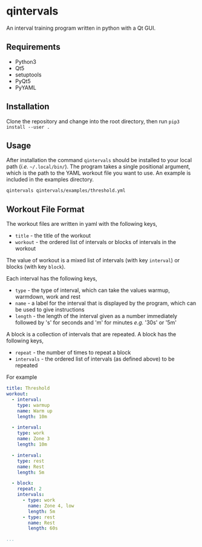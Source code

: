 # qintervals

An interval training program written in python with a Qt GUI.

## Requirements

- Python3
- Qt5
- setuptools
- PyQt5
- PyYAML

## Installation

Clone the repository and change into the root directory, then run `pip3 install --user .`

## Usage

After installation the command `qintervals` should be installed to your local path (_i.e._ `~/.local/bin/`). The program takes a single positional argument, which is the path to the YAML workout file you want to use. An example is included in the examples directory.

`qintervals qintervals/examples/threshold.yml`

## Workout File Format

The workout files are written in yaml with the following keys,

- `title` - the title of the workout
- `workout` - the ordered list of intervals or blocks of intervals in the workout

The value of workout is a mixed list of intervals (with key `interval`) or
blocks (with key `block`).

Each interval has the following keys,

- `type` - the type of interval, which can take the values warmup, warmdown, work and rest
- `name` - a label for the interval that is displayed by the program, which can be used to give instructions
- `length` - the length of the interval given as a number immediately followed by 's' for seconds and 'm' for minutes _e.g._ '30s' or '5m'

A block is a collection of intervals that are repeated. A block has the
following keys,

- `repeat` - the number of times to repeat a block
- `intervals` - the ordered list of intervals (as defined above) to be repeated

For example
```yaml
title: Threshold
workout:
  - interval:
    type: warmup
    name: Warm up
    length: 10m

  - interval:
    type: work
    name: Zone 3
    length: 10m

  - interval:
    type: rest
    name: Rest
    length: 5m

  - block:
    repeat: 2
    intervals:
      - type: work
        name: Zone 4, low
        length: 5m
      - type: rest
        name: Rest
        length: 60s

...
```

